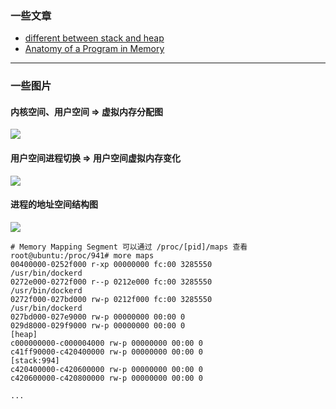 ### 一些文章

- [different between stack and heap](http://net-informations.com/faq/net/stack-heap.htm)
- [Anatomy of a Program in Memory](https://manybutfinite.com/post/anatomy-of-a-program-in-memory/)

---

### 一些图片

#### 内核空间、用户空间 => 虚拟内存分配图
![](https://raw.githubusercontent.com/hsxhr-10/picture/master/kernelUserMemorySplit.png)

#### 用户空间进程切换 => 用户空间虚拟内存变化
![](https://raw.githubusercontent.com/hsxhr-10/picture/master/virtualMemoryInProcessSwitch.png)

#### 进程的地址空间结构图
![](https://raw.githubusercontent.com/hsxhr-10/picture/master/linuxFlexibleAddressSpaceLayout.png)

```
# Memory Mapping Segment 可以通过 /proc/[pid]/maps 查看
root@ubuntu:/proc/941# more maps 
00400000-0252f000 r-xp 00000000 fc:00 3285550                            /usr/bin/dockerd
0272e000-0272f000 r--p 0212e000 fc:00 3285550                            /usr/bin/dockerd
0272f000-027bd000 rw-p 0212f000 fc:00 3285550                            /usr/bin/dockerd
027bd000-027e9000 rw-p 00000000 00:00 0 
029d8000-029f9000 rw-p 00000000 00:00 0                                  [heap]
c000000000-c000004000 rw-p 00000000 00:00 0 
c41ff90000-c420400000 rw-p 00000000 00:00 0                              [stack:994]
c420400000-c420600000 rw-p 00000000 00:00 0 
c420600000-c420800000 rw-p 00000000 00:00 0

...
```

